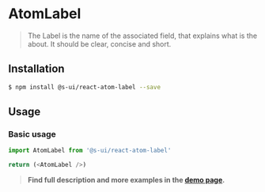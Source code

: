 # AtomLabel

> The Label is the name of the associated field, that explains what is the about. It should be clear, concise and short.

<!-- ![](./assets/preview.png) -->

## Installation

```sh
$ npm install @s-ui/react-atom-label --save
```

## Usage

### Basic usage
```js
import AtomLabel from '@s-ui/react-atom-label'

return (<AtomLabel />)
```


> **Find full description and more examples in the [demo page](https://sui-components.now.sh/workbench/atom/label/demo).**
